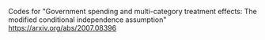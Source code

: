 Codes for "Government spending and multi-category treatment effects: The modified conditional independence assumption"
https://arxiv.org/abs/2007.08396
